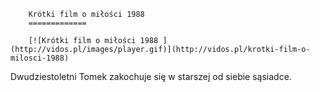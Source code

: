 
        Krótki film o miłości 1988 
        =============
        
        [![Krótki film o miłości 1988 ](http://vidos.pl/images/player.gif)](http://vidos.pl/krotki-film-o-milosci-1988)
        
        
 Dwudziestoletni Tomek zakochuje się w starszej od siebie sąsiadce.
    